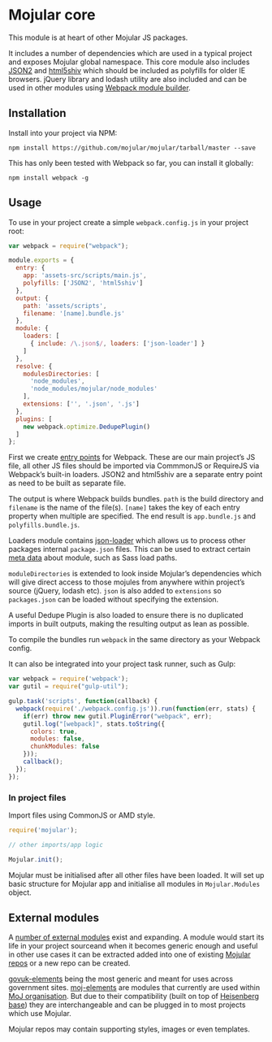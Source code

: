 # Mojular core

This module is at heart of other Mojular JS packages.

It includes a number of dependencies which are used in a typical project and exposes Mojular global namespace. This core module also includes [JSON2](https://www.npmjs.com/package/JSON2) and [html5shiv](https://www.npmjs.com/package/html5shiv) which should be included as polyfills for older IE browsers. jQuery library and lodash utility are also included and can be used in other modules using [Webpack module builder](https://webpack.github.io/).

## Installation

Install into your project via NPM:

```
npm install https://github.com/mojular/mojular/tarball/master --save
```

This has only been tested with Webpack so far, you can install it globally:

```
npm install webpack -g
```

## Usage

To use in your project create a simple `webpack.config.js` in your project root:

```js
var webpack = require("webpack");

module.exports = {
  entry: {
    app: 'assets-src/scripts/main.js',
    polyfills: ['JSON2', 'html5shiv']
  },
  output: {
    path: 'assets/scripts',
    filename: '[name].bundle.js'
  },
  module: {
    loaders: [
      { include: /\.json$/, loaders: ['json-loader'] }
    ]
  },
  resolve: {
    modulesDirectories: [
      'node_modules',
      'node_modules/mojular/node_modules'
    ],
    extensions: ['', '.json', '.js']
  },
  plugins: [
    new webpack.optimize.DedupePlugin()
  ]
};
```

First we create [entry points](https://webpack.github.io/docs/multiple-entry-points.html) for Webpack. These are our main project’s JS file, all other JS files should be imported via CommmonJS or RequireJS via Webpack’s built-in loaders. JSON2 and html5shiv are a separate entry point as need to be built as separate file.

The output is where Webpack builds bundles. `path` is the build directory and `filename` is the name of the file(s). `[name]` takes the key of each entry property when multiple are specified. The end result is `app.bundle.js` and `polyfills.bundle.js`.

Loaders module contains [json-loader](https://github.com/webpack/json-loader) which allows us to process other packages internal `package.json` files. This can be used to extract certain [meta data](https://github.com/mojular/govuk-elements/blob/master/package.json) about module, such as Sass load paths.

`moduleDirectories` is extended to look inside Mojular’s dependencies which will give direct access to those mojules from anywhere within project’s source (jQuery, lodash etc). `json` is also added to `extensions` so `packages.json` can be loaded without specifying the extension.

A useful Dedupe Plugin is also loaded to ensure there is no duplicated imports in built outputs, making the resulting output as lean as possible.

To compile the bundles run `webpack` in the same directory as your Webpack config.

It can also be integrated into your project task runner, such as Gulp:

```js
var webpack = require('webpack');
var gutil = require("gulp-util");

gulp.task('scripts', function(callback) {
  webpack(require('./webpack.config.js')).run(function(err, stats) {
    if(err) throw new gutil.PluginError("webpack", err);
    gutil.log("[webpack]", stats.toString({
      colors: true,
      modules: false,
      chunkModules: false
    }));
    callback();
  });
});
```

### In project files

Import files using CommonJS or AMD style.

```js
require('mojular');

// other imports/app logic

Mojular.init();
```

Mojular must be initialised after all other files have been loaded. It will set up basic structure for Mojular app and initialise all modules in `Mojular.Modules` object.

## External modules

A [number of external modules](https://github.com/mojular/moj-elements/tree/master/assets/scripts/modules) exist and expanding. A module would start its life in your project sourceand when it becomes generic enough and useful in other use cases it can be extracted added into one of existing [Mojular repos](https://github.com/mojular) or a new repo can be created.

[govuk-elements](https://github.com/mojular/govuk-elements) being the most generic and meant for uses across government sites. [moj-elements](https://github.com/mojular/moj-elements/tree/dev/assets/scripts/modules) are modules that currently are used within [MoJ organisation](https://github.com/ministryofjustice). But due to their compatibility (built on top of [Heisenberg base](https://github.com/heisenbergjs)) they are interchangeable and can be plugged in to most projects which use Mojular.

Mojular repos may contain supporting styles, images or even templates.
